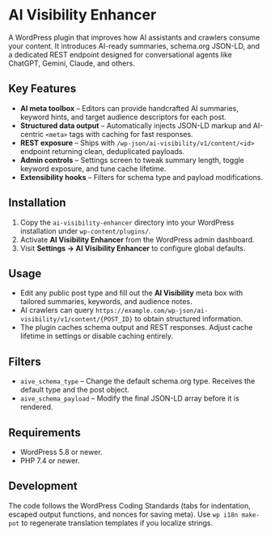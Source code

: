 # AI Visibility Enhancer

A WordPress plugin that improves how AI assistants and crawlers consume your content. It introduces AI-ready summaries, schema.org JSON-LD, and a dedicated REST endpoint designed for conversational agents like ChatGPT, Gemini, Claude, and others.

## Key Features
- **AI meta toolbox** – Editors can provide handcrafted AI summaries, keyword hints, and target audience descriptors for each post.
- **Structured data output** – Automatically injects JSON-LD markup and AI-centric `<meta>` tags with caching for fast responses.
- **REST exposure** – Ships with `/wp-json/ai-visibility/v1/content/<id>` endpoint returning clean, deduplicated payloads.
- **Admin controls** – Settings screen to tweak summary length, toggle keyword exposure, and tune cache lifetime.
- **Extensibility hooks** – Filters for schema type and payload modifications.

## Installation
1. Copy the `ai-visibility-enhancer` directory into your WordPress installation under `wp-content/plugins/`.
2. Activate **AI Visibility Enhancer** from the WordPress admin dashboard.
3. Visit **Settings → AI Visibility Enhancer** to configure global defaults.

## Usage
- Edit any public post type and fill out the **AI Visibility** meta box with tailored summaries, keywords, and audience notes.
- AI crawlers can query `https://example.com/wp-json/ai-visibility/v1/content/{POST_ID}` to obtain structured information.
- The plugin caches schema output and REST responses. Adjust cache lifetime in settings or disable caching entirely.

## Filters
- `aive_schema_type` – Change the default schema.org type. Receives the default type and the post object.
- `aive_schema_payload` – Modify the final JSON-LD array before it is rendered.

## Requirements
- WordPress 5.8 or newer.
- PHP 7.4 or newer.

## Development
The code follows the WordPress Coding Standards (tabs for indentation, escaped output functions, and nonces for saving meta). Use `wp i18n make-pot` to regenerate translation templates if you localize strings.
